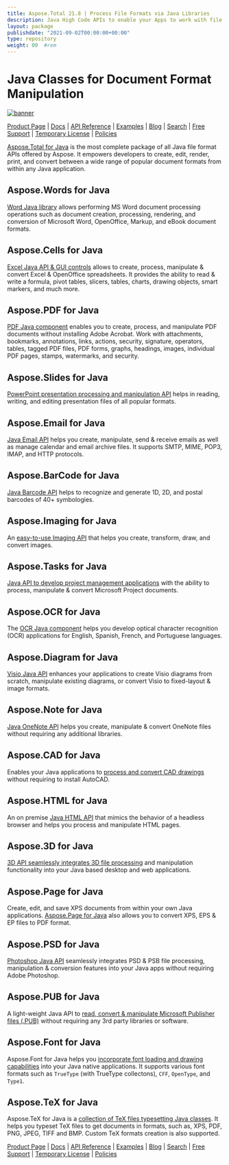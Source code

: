 ```yaml
---
title: Aspose.Total 21.8 | Process File Formats via Java Libraries 
description: Java High Code APIs to enable your Apps to work with file formats of Microsoft Word, Excel, PowerPoint, Outlook, OneNote, 3D, CAD, PDF, GIS, Email, HTML, etc.
layout: package
publishdate: "2021-09-02T00:00:00+00:00"
type: repository
weight: 00	#rem
---
```


# Java Classes for Document Format Manipulation

[![banner](../aspose_total-for-java-banner.png)](./)

[Product Page](https://products.aspose.com/total/java/) | [Docs](https://docs.aspose.com/total/java/) | [API Reference](https://apireference.aspose.com/) | [Examples](http://aspose.github.io) | [Blog](https://blog.aspose.com/category/total/) | [Search](https://search.aspose.com/) | [Free Support](https://forum.aspose.com/) | [Temporary License](https://purchase.aspose.com/temporary-license) | [Policies](https://purchase.aspose.com/policies)

[Aspose.Total for Java](https://docs.aspose.com/total/java/) is the most complete package of all Java file format APIs offered by Aspose. It empowers developers to create, edit, render, print, and convert between a wide range of popular document formats from within any Java application.

## Aspose.Words for Java

[Word Java library](https://products.aspose.com/words/java/) allows performing MS Word document processing operations such as document creation, processing, rendering, and conversion of Microsoft Word, OpenOffice, Markup, and eBook document formats.

## Aspose.Cells for Java

[Excel Java API & GUI controls](https://products.aspose.com/cells/java/) allows to create, process, manipulate & convert Excel & OpenOffice spreadsheets. It provides the ability to read & write a formula, pivot tables, slicers, tables, charts, drawing objects, smart markers, and much more.

## Aspose.PDF for Java

[PDF Java component](https://products.aspose.com/pdf/java/) enables you to create, process, and manipulate PDF documents without installing Adobe Acrobat. Work with attachments, bookmarks, annotations, links, actions, security, signature, operators, tables, tagged PDF files, PDF forms, graphs, headings, images, individual PDF pages, stamps, watermarks, and security.

## Aspose.Slides for Java

[PowerPoint presentation processing and manipulation API](https://products.aspose.com/slides/java/) helps in reading, writing, and editing presentation files of all popular formats.

## Aspose.Email for Java

[Java Email API](https://products.aspose.com/email/java/) helps you create, manipulate, send & receive emails as well as manage calendar and email archive files. It supports SMTP, MIME, POP3, IMAP, and HTTP protocols.

## Aspose.BarCode for Java

[Java Barcode API](https://products.aspose.com/barcode/java/) helps to recognize and generate 1D, 2D, and postal barcodes of 40+ symbologies.

## Aspose.Imaging for Java

An [easy-to-use Imaging API](https://products.aspose.com/imaging/java/) that helps you create, transform, draw, and convert images.

## Aspose.Tasks for Java

[Java API to develop project management applications](https://products.aspose.com/tasks/java/) with the ability to process, manipulate & convert Microsoft Project documents.

## Aspose.OCR for Java

The [OCR Java component](https://products.aspose.com/ocr/java/) helps you develop optical character recognition (OCR) applications for English, Spanish, French, and Portuguese languages.

## Aspose.Diagram for Java

[Visio Java API](https://products.aspose.com/diagram/java/) enhances your applications to create Visio diagrams from scratch, manipulate existing diagrams, or convert Visio to fixed-layout & image formats.

## Aspose.Note for Java

[Java OneNote API](https://products.aspose.com/note/java/) helps you create, manipulate & convert OneNote files without requiring any additional libraries.

## Aspose.CAD for Java

Enables your Java applications to [process and convert CAD drawings](https://products.aspose.com/cad/java/) without requiring to install AutoCAD.

## Aspose.HTML for Java

An on premise [Java HTML API](https://products.aspose.com/html/java/) that mimics the behavior of a headless browser and helps you process and manipulate HTML pages.

## Aspose.3D for Java

[3D API seamlessly integrates 3D file processing](https://products.aspose.com/3d/java/) and manipulation functionality into your Java based desktop and web applications.

## Aspose.Page for Java

Create, edit, and save XPS documents from within your own Java applications. [Aspose.Page for Java](https://products.aspose.com/page/java/) also allows you to convert XPS, EPS & EP files to PDF format.

## Aspose.PSD for Java

[Photoshop Java API](https://products.aspose.com/psd/java/) seamlessly integrates PSD & PSB file processing, manipulation & conversion features into your Java apps without requiring Adobe Photoshop.

## Aspose.PUB for Java

A light-weight Java API to [read, convert & manipulate Microsoft Publisher files (.PUB)](https://products.aspose.com/pub/java/) without requiring any 3rd party libraries or software.

## Aspose.Font for Java

Aspose.Font for Java helps you [incorporate font loading and drawing capabilities](https://products.aspose.com/font/java/) into your Java native applications. It supports various font formats such as `TrueType` (with TrueType collectons), `CFF`, `OpenType`, and `Type1`.

## Aspose.TeX for Java

Aspose.TeX for Java is a [collection of TeX files typesetting Java classes](https://products.aspose.com/tex/java/). It helps you typeset TeX files to get documents in formats, such as, XPS, PDF, PNG, JPEG, TIFF and BMP. Custom TeX formats creation is also supported.

[Product Page](https://products.aspose.com/total/java/) | [Docs](https://docs.aspose.com/total/java/) | [API Reference](https://apireference.aspose.com/) | [Examples](http://aspose.github.io) | [Blog](https://blog.aspose.com/category/total/) | [Search](https://search.aspose.com/) | [Free Support](https://forum.aspose.com/) | [Temporary License](https://purchase.aspose.com/temporary-license) | [Policies](https://purchase.aspose.com/policies)
